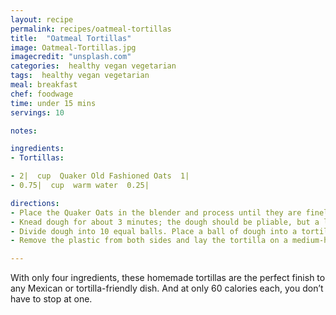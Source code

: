 ```yaml
---
layout: recipe
permalink: recipes/oatmeal-tortillas
title:  "Oatmeal Tortillas"
image: Oatmeal-Tortillas.jpg
imagecredit: "unsplash.com"
categories:  healthy vegan vegetarian
tags:  healthy vegan vegetarian
meal: breakfast
chef: foodwage
time: under 15 mins
servings: 10

notes:

ingredients:
- Tortillas:

- 2|  cup  Quaker Old Fashioned Oats  1|
- 0.75|  cup  warm water  0.25|

directions:
- Place the Quaker Oats in the blender and process until they are finely ground, about 1 or 2 minutes. In a large bowl, combine the ground oats, baking powder and salt, and mix well. Pour in water gradually, using your hand to mix everything together until a dough forms.
- Knead dough for about 3 minutes; the dough should be pliable, but a little bit sticky. If it feels dry and crumbly, add an extra 0.25 cup of water in small increments, and keep kneading until you’ve reached the right consistency. Cover with a moist paper towel, and let rest for a minimum of 30 minutes. (The longer you let the dough rest, the softer the tortillas will be.)
- Divide dough into 10 equal balls. Place a ball of dough into a tortilla press lined with plastic and press down. (If you do not have a tortilla press you can roll them out between two pieces of plastic wrap.) The tortilla should be as thin as possible.
- Remove the plastic from both sides and lay the tortilla on a medium-hot griddle. After about 40 seconds, you will see the edges of the tortilla dry slightly and it should easily unstick from the griddle. Flip it over and let cook for another 40 seconds. Flip again, and let cook for 40 seconds more. Transfer the tortilla to a basket or tortilla warmer lined with a kitchen towel. Press and cook the remaining tortillas. Stack each baked tortilla on top of the previous one. Keep tortillas well wrapped in the towel to keep warm.

---
```


With only four ingredients, these homemade tortillas are the perfect finish to any Mexican or tortilla-friendly dish. And at only 60 calories each, you don’t have to stop at one.